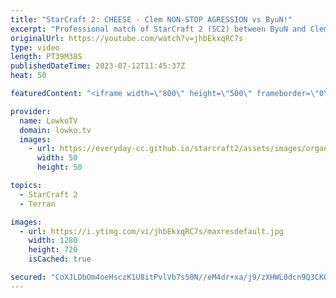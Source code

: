 ```yaml
---
title: "StarCraft 2: CHEESE - Clem NON-STOP AGRESSION vs ByuN!"
excerpt: "Professional match of StarCraft 2 (SC2) between ByuN and Clem. This Terran vs Terran is the finals of the ESL Open Cup 183. An amazing series where Clem won't stop cheesing ByuN. Support my work: https://patreon.com/lowkotv Lowko Merch: https://lowko.shop  My YouTube channels: https://youtube.com/lowkotv"
originalUrl: https://youtube.com/watch?v=jhbEkxqRC7s
type: video
length: PT39M38S
publishedDateTime: 2023-07-12T11:45:37Z
heat: 50

featuredContent: "<iframe width=\"800\" height=\"500\" frameborder=\"0\" src=\"https://www.youtube.com/embed/jhbEkxqRC7s\" allow=\"accelerometer; autoplay; encrypted-media; gyroscope; picture-in-picture\" allowfullscreen></iframe>"

provider:
  name: LowkoTV
  domain: lowko.tv
  images:
    - url: https://everyday-cc.github.io/starcraft2/assets/images/organizations/lowko.tv-50x50.jpg
      width: 50
      height: 50

topics:
  - StarCraft 2
  - Terran

images:
  - url: https://i.ytimg.com/vi/jhbEkxqRC7s/maxresdefault.jpg
    width: 1280
    height: 720
    isCached: true

secured: "CoXJLDbOm4oeHsczK1U8itPvlVb7s50N//eM4dr+xa/j9/zXHWL0dcn9Q3CKOv61PjyPV/Wp+O3KhXvKY8AQwBNwD2PV0Q9I+exPulP05Mhb3M3YOJC2ToNHU+yiWyBY1GKXoyPIWsYw3Z4a/JiwkG7eI0whFNYifmVKjVaBrZkBzzJbvpwjWXkbgThQO36flRNsqEoXBSQUQZb7MLJI5A2d05GEP15VkVbhBChAyzCtuU3lfWll6VeRhRiH+aHWp9oQBxRzi6m3Rbtvt93TqWh9/1vz9CfWS6vN0CYAobE9pihRhiBO4F//dEBrUmRR+VBhIGPkX9qTW0X0JtbVYMDjUnLtxguXjKC7Jq2lDAMIiS0ngCzzcztIxVYPG4Z9Etjl0QNY5u56ODn9ZBpxPbAgABwrjfWdVdWZ8gyzYHc=;Qrw13S0UOS4J/rK4Ad0Nzg=="
---
```


